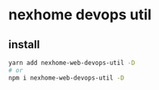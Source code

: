 # nexhome devops util

## install

```bash
yarn add nexhome-web-devops-util -D
# or 
npm i nexhome-web-devops-util -D
```

